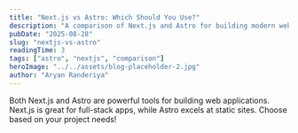 ```yaml
---
title: "Next.js vs Astro: Which Should You Use?"
description: "A comparison of Next.js and Astro for building modern web apps."
pubDate: "2025-08-28"
slug: "nextjs-vs-astro"
readingTime: 3
tags: ["astro", "nextjs", "comparison"]
heroImage: "../../assets/blog-placeholder-2.jpg"
author: "Aryan Randeriya"
---
```


Both Next.js and Astro are powerful tools for building web applications. Next.js is great for full-stack apps, while Astro excels at static sites. Choose based on your project needs!
